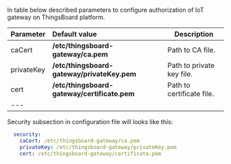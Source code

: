 In table below described parameters to configure authorization of IoT gateway on ThingsBoard platform.  

|**Parameter**|**Default value**|**Description**|
|:-|:-|-
| caCert                   | **/etc/thingsboard-gateway/ca.pem**          | Path to CA file.                                               |
| privateKey               | **/etc/thingsboard-gateway/privateKey.pem**  | Path to private key file.                                      |
| cert                     | **/etc/thingsboard-gateway/certificate.pem** | Path to certificate file.
|---    

Security subsection in configuration file will looks like this: 

```yaml
  security:
    caCert: /etc/thingsboard-gateway/ca.pem
    privateKey: /etc/thingsboard-gateway/privateKey.pem
    cert: /etc/thingsboard-gateway/certificate.pem
```
